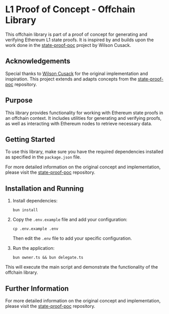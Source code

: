 # L1 Proof of Concept - Offchain Library

This offchain library is part of a proof of concept for generating and verifying Ethereum L1 state proofs. It is inspired by and builds upon the work done in the [state-proof-poc](https://github.com/wilsoncusack/state-proof-poc) project by Wilson Cusack.

## Acknowledgements

Special thanks to [Wilson Cusack](https://github.com/wilsoncusack) for the original implementation and inspiration. This project extends and adapts concepts from the [state-proof-poc](https://github.com/wilsoncusack/state-proof-poc) repository.

## Purpose

This library provides functionality for working with Ethereum state proofs in an offchain context. It includes utilities for generating and verifying proofs, as well as interacting with Ethereum nodes to retrieve necessary data.

## Getting Started

To use this library, make sure you have the required dependencies installed as specified in the `package.json` file.

For more detailed information on the original concept and implementation, please visit the [state-proof-poc](https://github.com/wilsoncusack/state-proof-poc) repository.

## Installation and Running

1. Install dependencies:
   ```
   bun install
   ```

2. Copy the `.env.example` file and add your configuration:
   ```
   cp .env.example .env
   ```
   Then edit the `.env` file to add your specific configuration.

3. Run the application:
   ```
   bun owner.ts && bun delegate.ts
   ```

This will execute the main script and demonstrate the functionality of the offchain library.

## Further Information

For more detailed information on the original concept and implementation, please visit the [state-proof-poc](https://github.com/wilsoncusack/state-proof-poc) repository.

